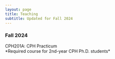 ```yaml
---
layout: page
title: Teaching
subtitle: Updated for Fall 2024
---
```


<h3>Fall 2024</h3> 
CPH201A: CPH Practicum
<br>*Required course for 2nd-year CPH Ph.D. students*
